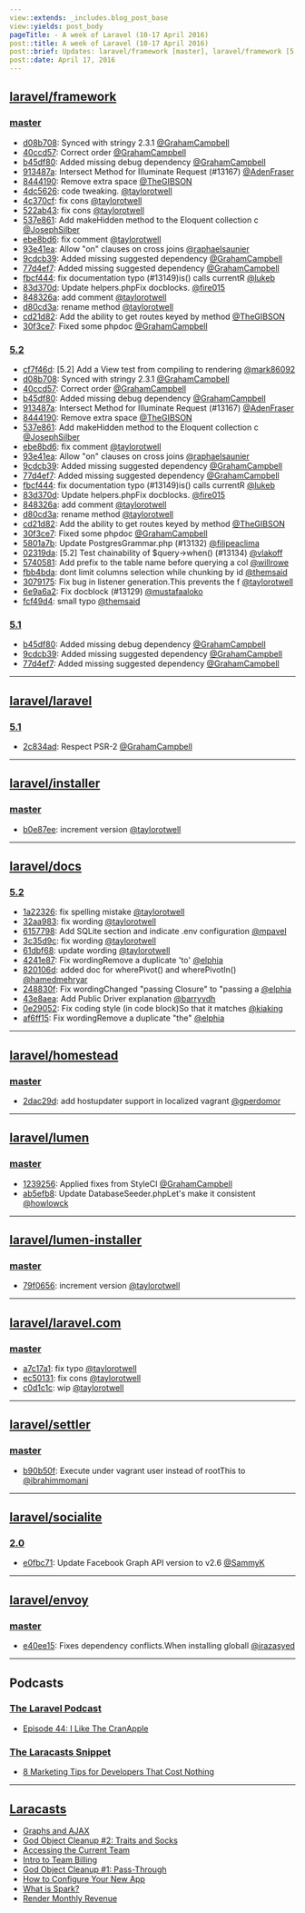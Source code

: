 ```yaml
---
view::extends: _includes.blog_post_base
view::yields: post_body
pageTitle: - A week of Laravel (10-17 April 2016)
post::title: A week of Laravel (10-17 April 2016)
post::brief: Updates: laravel/framework [master], laravel/framework [5.2], laravel/framework [5.1], laravel/laravel [5.1], laravel/installer [master], laravel/docs [5.2], laravel/homestead [master], laravel/lumen [master], laravel/lumen-installer [master], laravel/laravel.com [master], laravel/settler [master], laravel/socialite [2.0], laravel/envoy [master], Podcasts: The Laravel Podcast, The Laracasts Snippet, Laracasts,
post::date: April 17, 2016
---
```


## [laravel/framework](https://github.com/laravel/framework)

### [master](https://github.com/laravel/framework/compare/master@{2016-04-10}...master@{2016-04-17})
- [d08b708](https://github.com/laravel/framework/commit/d08b70838e39ae1f558b435ab4e21f3321dd39c8): Synced with stringy 2.3.1 [@GrahamCampbell](https://github.com/GrahamCampbell)
- [40ccd57](https://github.com/laravel/framework/commit/40ccd57d151a73f06bbf9d1ba19e355f9062628c): Correct order [@GrahamCampbell](https://github.com/GrahamCampbell)
- [b45df80](https://github.com/laravel/framework/commit/b45df80eca0d6cbe9e78600b2db31a03f3fe8fb5): Added missing debug dependency [@GrahamCampbell](https://github.com/GrahamCampbell)
- [913487a](https://github.com/laravel/framework/commit/913487a021365f07447d2ff8cfba22c88c393076): Intersect Method for Illuminate Request (#13167) [@AdenFraser](https://github.com/AdenFraser)
- [8444190](https://github.com/laravel/framework/commit/8444190a742d7d77818f3938b214a95a4585ea35): Remove extra space [@TheGIBSON](https://github.com/TheGIBSON)
- [4dc5626](https://github.com/laravel/framework/commit/4dc56266c4b8a95976bef7f6c37bb3dce7a6b06d): code tweaking. [@taylorotwell](https://github.com/taylorotwell)
- [4c370cf](https://github.com/laravel/framework/commit/4c370cf6f9dd288751799dbc32b6fc67b11e02b3): fix cons [@taylorotwell](https://github.com/taylorotwell)
- [522ab43](https://github.com/laravel/framework/commit/522ab43872f3f5c107e5a7114f9476084498ff60): fix cons [@taylorotwell](https://github.com/taylorotwell)
- [537e861](https://github.com/laravel/framework/commit/537e8613d806a6aaae93d5f2735bd2842d984f03): Add makeHidden method to the Eloquent collection c [@JosephSilber](https://github.com/JosephSilber)
- [ebe8bd6](https://github.com/laravel/framework/commit/ebe8bd68a597540769b3fe4111e626575be59ebe): fix comment [@taylorotwell](https://github.com/taylorotwell)
- [93e41ea](https://github.com/laravel/framework/commit/93e41eabaf6dd7e5c7ec90ca5e4b1f7e4da50553): Allow "on" clauses on cross joins [@raphaelsaunier](https://github.com/raphaelsaunier)
- [9cdcb39](https://github.com/laravel/framework/commit/9cdcb39ced461e34a94bcf6cd00dd8d26c3d3b65): Added missing suggested dependency [@GrahamCampbell](https://github.com/GrahamCampbell)
- [77d4ef7](https://github.com/laravel/framework/commit/77d4ef79f3ccea95f00702db031e432a518d6200): Added missing suggested dependency [@GrahamCampbell](https://github.com/GrahamCampbell)
- [fbcf444](https://github.com/laravel/framework/commit/fbcf44403bfa651e4e624922411c6339399c30bf): fix documentation typo (#13149)is() calls currentR [@lukeb](https://github.com/lukeb)
- [83d370d](https://github.com/laravel/framework/commit/83d370d742d0d18f976ac8aadf67874acfdf9bca): Update helpers.phpFix docblocks. [@fire015](https://github.com/fire015)
- [848326a](https://github.com/laravel/framework/commit/848326aa6cdb286e71595d1a8686c12bfecf1fa9): add comment [@taylorotwell](https://github.com/taylorotwell)
- [d80cd3a](https://github.com/laravel/framework/commit/d80cd3a13b4e5d8e8b21d7ee89781144ead10054): rename method [@taylorotwell](https://github.com/taylorotwell)
- [cd21d82](https://github.com/laravel/framework/commit/cd21d824846ad8be983ca97a7a627df993bbacf6): Add the ability to get routes keyed by method [@TheGIBSON](https://github.com/TheGIBSON)
- [30f3ce7](https://github.com/laravel/framework/commit/30f3ce73ae9c4d2fcaf7da1d2447375694d97852): Fixed some phpdoc [@GrahamCampbell](https://github.com/GrahamCampbell)


### [5.2](https://github.com/laravel/framework/compare/5.2@{2016-04-10}...5.2@{2016-04-17})
- [cf7f46d](https://github.com/laravel/framework/commit/cf7f46db94a9203c6880505366262df99c846107): [5.2] Add a View test from compiling to rendering  [@mark86092](https://github.com/mark86092)
- [d08b708](https://github.com/laravel/framework/commit/d08b70838e39ae1f558b435ab4e21f3321dd39c8): Synced with stringy 2.3.1 [@GrahamCampbell](https://github.com/GrahamCampbell)
- [40ccd57](https://github.com/laravel/framework/commit/40ccd57d151a73f06bbf9d1ba19e355f9062628c): Correct order [@GrahamCampbell](https://github.com/GrahamCampbell)
- [b45df80](https://github.com/laravel/framework/commit/b45df80eca0d6cbe9e78600b2db31a03f3fe8fb5): Added missing debug dependency [@GrahamCampbell](https://github.com/GrahamCampbell)
- [913487a](https://github.com/laravel/framework/commit/913487a021365f07447d2ff8cfba22c88c393076): Intersect Method for Illuminate Request (#13167) [@AdenFraser](https://github.com/AdenFraser)
- [8444190](https://github.com/laravel/framework/commit/8444190a742d7d77818f3938b214a95a4585ea35): Remove extra space [@TheGIBSON](https://github.com/TheGIBSON)
- [537e861](https://github.com/laravel/framework/commit/537e8613d806a6aaae93d5f2735bd2842d984f03): Add makeHidden method to the Eloquent collection c [@JosephSilber](https://github.com/JosephSilber)
- [ebe8bd6](https://github.com/laravel/framework/commit/ebe8bd68a597540769b3fe4111e626575be59ebe): fix comment [@taylorotwell](https://github.com/taylorotwell)
- [93e41ea](https://github.com/laravel/framework/commit/93e41eabaf6dd7e5c7ec90ca5e4b1f7e4da50553): Allow "on" clauses on cross joins [@raphaelsaunier](https://github.com/raphaelsaunier)
- [9cdcb39](https://github.com/laravel/framework/commit/9cdcb39ced461e34a94bcf6cd00dd8d26c3d3b65): Added missing suggested dependency [@GrahamCampbell](https://github.com/GrahamCampbell)
- [77d4ef7](https://github.com/laravel/framework/commit/77d4ef79f3ccea95f00702db031e432a518d6200): Added missing suggested dependency [@GrahamCampbell](https://github.com/GrahamCampbell)
- [fbcf444](https://github.com/laravel/framework/commit/fbcf44403bfa651e4e624922411c6339399c30bf): fix documentation typo (#13149)is() calls currentR [@lukeb](https://github.com/lukeb)
- [83d370d](https://github.com/laravel/framework/commit/83d370d742d0d18f976ac8aadf67874acfdf9bca): Update helpers.phpFix docblocks. [@fire015](https://github.com/fire015)
- [848326a](https://github.com/laravel/framework/commit/848326aa6cdb286e71595d1a8686c12bfecf1fa9): add comment [@taylorotwell](https://github.com/taylorotwell)
- [d80cd3a](https://github.com/laravel/framework/commit/d80cd3a13b4e5d8e8b21d7ee89781144ead10054): rename method [@taylorotwell](https://github.com/taylorotwell)
- [cd21d82](https://github.com/laravel/framework/commit/cd21d824846ad8be983ca97a7a627df993bbacf6): Add the ability to get routes keyed by method [@TheGIBSON](https://github.com/TheGIBSON)
- [30f3ce7](https://github.com/laravel/framework/commit/30f3ce73ae9c4d2fcaf7da1d2447375694d97852): Fixed some phpdoc [@GrahamCampbell](https://github.com/GrahamCampbell)
- [5801a7b](https://github.com/laravel/framework/commit/5801a7b9ddb17611aff9153a6324c12cd2f8ad0c): Update PostgresGrammar.php (#13132) [@filipeaclima](https://github.com/filipeaclima)
- [02319da](https://github.com/laravel/framework/commit/02319dacb670c74ab13e09f44f7fc95ad1f617d0): [5.2] Test chainability of $query->when() (#13134) [@vlakoff](https://github.com/vlakoff)
- [5740581](https://github.com/laravel/framework/commit/57405810e2470832003cc6409a6940ddffa925a1): Add prefix to the table name before querying a col [@willrowe](https://github.com/willrowe)
- [fbb4bda](https://github.com/laravel/framework/commit/fbb4bda9639461a7533eb811b88b961804c167be): dont limit columns selection while chunking by id  [@themsaid](https://github.com/themsaid)
- [3079175](https://github.com/laravel/framework/commit/307917505bbc1ef9f8e3b9442c92bbbf79cafa45): Fix bug in listener generation.This prevents the f [@taylorotwell](https://github.com/taylorotwell)
- [6e9a6a2](https://github.com/laravel/framework/commit/6e9a6a250bdae4f4c84877eb90f59afcc6359379): Fix docblock (#13129) [@mustafaaloko](https://github.com/mustafaaloko)
- [fcf49d4](https://github.com/laravel/framework/commit/fcf49d427c59de237c2e71190d8a235efe656eee): small typo [@themsaid](https://github.com/themsaid)


### [5.1](https://github.com/laravel/framework/compare/5.1@{2016-04-10}...5.1@{2016-04-17})
- [b45df80](https://github.com/laravel/framework/commit/b45df80eca0d6cbe9e78600b2db31a03f3fe8fb5): Added missing debug dependency [@GrahamCampbell](https://github.com/GrahamCampbell)
- [9cdcb39](https://github.com/laravel/framework/commit/9cdcb39ced461e34a94bcf6cd00dd8d26c3d3b65): Added missing suggested dependency [@GrahamCampbell](https://github.com/GrahamCampbell)
- [77d4ef7](https://github.com/laravel/framework/commit/77d4ef79f3ccea95f00702db031e432a518d6200): Added missing suggested dependency [@GrahamCampbell](https://github.com/GrahamCampbell)


___

## [laravel/laravel](https://github.com/laravel/laravel)

### [5.1](https://github.com/laravel/laravel/compare/5.1@{2016-04-10}...5.1@{2016-04-17})
- [2c834ad](https://github.com/laravel/laravel/commit/2c834ad59c63535ea6e22c659ede67c0ddce1874): Respect PSR-2 [@GrahamCampbell](https://github.com/GrahamCampbell)


___

## [laravel/installer](https://github.com/laravel/installer)

### [master](https://github.com/laravel/installer/compare/master@{2016-04-10}...master@{2016-04-17})
- [b0e87ee](https://github.com/laravel/installer/commit/b0e87ee601bdd1132da42054d9462b9546ba5882): increment version [@taylorotwell](https://github.com/taylorotwell)


___

## [laravel/docs](https://github.com/laravel/docs)

### [5.2](https://github.com/laravel/docs/compare/5.2@{2016-04-10}...5.2@{2016-04-17})
- [1a22326](https://github.com/laravel/docs/commit/1a223262769129ea94299c673d05911b14183030): fix spelling mistake [@taylorotwell](https://github.com/taylorotwell)
- [32aa983](https://github.com/laravel/docs/commit/32aa98333744e0506cb2dfdf85a73d35ecb5e79e): fix wording [@taylorotwell](https://github.com/taylorotwell)
- [6157798](https://github.com/laravel/docs/commit/6157798c952ae1d7d7d57f15dc796908b5150eda): Add SQLite section and indicate .env configuration [@mpavel](https://github.com/mpavel)
- [3c35d9c](https://github.com/laravel/docs/commit/3c35d9c7d5d91e190d57c9cbda50207d8ba95cb1): fix wording [@taylorotwell](https://github.com/taylorotwell)
- [61dbf68](https://github.com/laravel/docs/commit/61dbf68eea758d922a0441c3132550c85f3379f4): update wording [@taylorotwell](https://github.com/taylorotwell)
- [4241e87](https://github.com/laravel/docs/commit/4241e87d97502fbd6b3e13d0fa866b9a31d40e9f): Fix wordingRemove a duplicate 'to' [@elphia](https://github.com/elphia)
- [820106d](https://github.com/laravel/docs/commit/820106df66319d832ab946891bc3c06ddd3bc266): added doc for wherePivot() and wherePivotIn() [@hamedmehryar](https://github.com/hamedmehryar)
- [248830f](https://github.com/laravel/docs/commit/248830f26436db4cf958c8c5a5ba775c29e19c54): Fix wordingChanged "passing Closure" to "passing a [@elphia](https://github.com/elphia)
- [43e8aea](https://github.com/laravel/docs/commit/43e8aea4234340c084f619bd0b2b917889026857): Add Public Driver explanation [@barryvdh](https://github.com/barryvdh)
- [0e29052](https://github.com/laravel/docs/commit/0e2905269f37374eecd1f1e028614afcfdb6553e): Fix coding style (in code block)So that it matches [@kiaking](https://github.com/kiaking)
- [af6ff15](https://github.com/laravel/docs/commit/af6ff15efccbd79d6653bc7f8621fa26361c425b): Fix wordingRemove a duplicate "the" [@elphia](https://github.com/elphia)


___

## [laravel/homestead](https://github.com/laravel/homestead)

### [master](https://github.com/laravel/homestead/compare/master@{2016-04-10}...master@{2016-04-17})
- [2dac29d](https://github.com/laravel/homestead/commit/2dac29d8bab4792add96a3e249adec70e7b764ec): add hostupdater support in localized vagrant [@gperdomor](https://github.com/gperdomor)


___

## [laravel/lumen](https://github.com/laravel/lumen)

### [master](https://github.com/laravel/lumen/compare/master@{2016-04-10}...master@{2016-04-17})
- [1239256](https://github.com/laravel/lumen/commit/1239256de8ec6d37a8df3471aa1f8cc46b27a456): Applied fixes from StyleCI [@GrahamCampbell](https://github.com/GrahamCampbell)
- [ab5efb8](https://github.com/laravel/lumen/commit/ab5efb847e05a508070c83de617492c0d9ff9b55): Update DatabaseSeeder.phpLet's make it consistent  [@howlowck](https://github.com/howlowck)


___

## [laravel/lumen-installer](https://github.com/laravel/lumen-installer)

### [master](https://github.com/laravel/lumen-installer/compare/master@{2016-04-10}...master@{2016-04-17})
- [79f0656](https://github.com/laravel/lumen-installer/commit/79f0656b2499744eac82f662caf091a210340705): increment version [@taylorotwell](https://github.com/taylorotwell)


___

## [laravel/laravel.com](https://github.com/laravel/laravel.com)

### [master](https://github.com/laravel/laravel.com/compare/master@{2016-04-10}...master@{2016-04-17})
- [a7c17a1](https://github.com/laravel/laravel.com/commit/a7c17a148f1f05f7ee9ebdb5ad6930eee0b2b12c): fix typo [@taylorotwell](https://github.com/taylorotwell)
- [ec50131](https://github.com/laravel/laravel.com/commit/ec50131ff07caed88716b6a1aeef8a0341795382): fix cons [@taylorotwell](https://github.com/taylorotwell)
- [c0d1c1c](https://github.com/laravel/laravel.com/commit/c0d1c1cc5252bc6427cf044df991c6417bc103e4): wip [@taylorotwell](https://github.com/taylorotwell)


___

## [laravel/settler](https://github.com/laravel/settler)

### [master](https://github.com/laravel/settler/compare/master@{2016-04-10}...master@{2016-04-17})
- [b90b50f](https://github.com/laravel/settler/commit/b90b50f4e1fa13a3d0c9fd849dac29de5fa3b343): Execute under vagrant user instead of rootThis to  [@ibrahimmomani](https://github.com/ibrahimmomani)


___

## [laravel/socialite](https://github.com/laravel/socialite)

### [2.0](https://github.com/laravel/socialite/compare/2.0@{2016-04-10}...2.0@{2016-04-17})
- [e0fbc71](https://github.com/laravel/socialite/commit/e0fbc71969b6fdb9ca20199104f2d986a53505b8): Update Facebook Graph API version to v2.6 [@SammyK](https://github.com/SammyK)


___

## [laravel/envoy](https://github.com/laravel/envoy)

### [master](https://github.com/laravel/envoy/compare/master@{2016-04-10}...master@{2016-04-17})
- [e40ee15](https://github.com/laravel/envoy/commit/e40ee1519a32b90fbcc7a823c42da11f257b632c): Fixes dependency conflicts.When installing globall [@irazasyed](https://github.com/irazasyed)


___

## Podcasts

### [The Laravel Podcast](http://laravel.com)
- [Episode 44: I Like The CranApple](http://www.laravelpodcast.com/episodes/35051-episode-44-i-like-the-cranapple)

### [The Laracasts Snippet](http://laracasts.audio)
- [8 Marketing Tips for Developers That Cost Nothing](http://laracasts.simplecast.fm/21)


___

## [Laracasts](https://laracasts.com)
- [Graphs and AJAX](https://laracasts.com/series/charting-and-you/episodes/7)
- [God Object Cleanup #2: Traits and Socks ](https://laracasts.com/series/whip-monstrous-code-into-shape/episodes/5)
- [Accessing the Current Team](https://laracasts.com/series/laravel-spark/episodes/4)
- [Intro to Team Billing](https://laracasts.com/series/laravel-spark/episodes/3)
- [God Object Cleanup #1: Pass-Through](https://laracasts.com/series/whip-monstrous-code-into-shape/episodes/4)
- [How to Configure Your New App](https://laracasts.com/series/laravel-spark/episodes/2)
- [What is Spark?](https://laracasts.com/series/laravel-spark/episodes/1)
- [Render Monthly Revenue](https://laracasts.com/series/charting-and-you/episodes/6)
